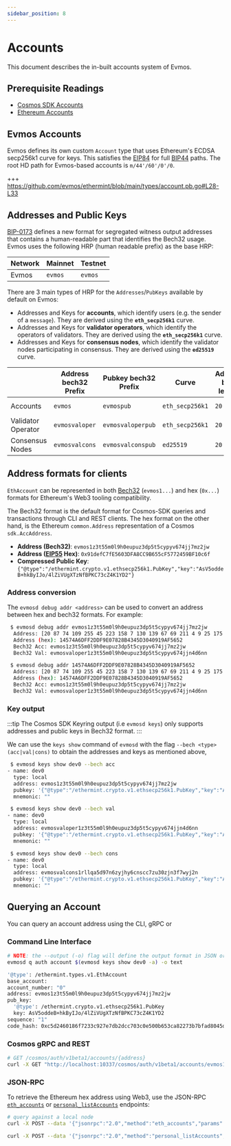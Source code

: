 ```yaml
---
sidebar_position: 8
---
```


# Accounts

This document describes the in-built accounts system of Evmos.

## Prerequisite Readings

- [Cosmos SDK Accounts](https://docs.cosmos.network/main/basics/accounts.html)
- [Ethereum Accounts](https://ethereum.org/en/whitepaper/#ethereum-accounts)

## Evmos Accounts

Evmos defines its own custom `Account` type that uses Ethereum's ECDSA secp256k1 curve for keys. This
satisfies the [EIP84](https://github.com/ethereum/EIPs/issues/84) for full [BIP44](https://github.com/bitcoin/bips/blob/master/bip-0044.mediawiki) paths.
The root HD path for Evmos-based accounts is `m/44'/60'/0'/0`.

+++ https://github.com/evmos/ethermint/blob/main/types/account.pb.go#L28-L33

## Addresses and Public Keys

[BIP-0173](https://github.com/satoshilabs/slips/blob/master/slip-0173.md) defines a new format for segregated witness
output addresses that contains a human-readable part that identifies the Bech32 usage. Evmos uses the following
HRP (human readable prefix) as the base HRP:

| Network   | Mainnet | Testnet |
|-----------|---------|---------|
| Evmos     | `evmos` | `evmos` |

There are 3 main types of HRP for the `Addresses`/`PubKeys` available by default on Evmos:

- Addresses and Keys for **accounts**, which identify users (e.g. the sender of a `message`). They are derived using the **`eth_secp256k1`** curve.
- Addresses and Keys for **validator operators**, which identify the operators of validators. They are derived using the **`eth_secp256k1`** curve.
- Addresses and Keys for **consensus nodes**, which identify the validator nodes participating in consensus. They are derived using the **`ed25519`** curve.

|                    | Address bech32 Prefix | Pubkey bech32 Prefix | Curve           | Address byte length | Pubkey byte length |
|--------------------|-----------------------|----------------------|-----------------|---------------------|--------------------|
| Accounts           | `evmos`               | `evmospub`           | `eth_secp256k1` | `20`                | `33` (compressed)  |
| Validator Operator | `evmosvaloper`        | `evmosvaloperpub`    | `eth_secp256k1` | `20`                | `33` (compressed)  |
| Consensus Nodes    | `evmosvalcons`        | `evmosvalconspub`    | `ed25519`       | `20`                | `32`               |

## Address formats for clients

`EthAccount` can be represented in both [Bech32](https://en.bitcoin.it/wiki/Bech32) (`evmos1...`) and hex (`0x...`) formats for Ethereum's Web3 tooling compatibility.

The Bech32 format is the default format for Cosmos-SDK queries and transactions through CLI and REST
clients. The hex format on the other hand, is the Ethereum `common.Address` representation of a
Cosmos `sdk.AccAddress`.

- **Address (Bech32)**: `evmos1z3t55m0l9h0eupuz3dp5t5cypyv674jj7mz2jw`
- **Address ([EIP55](https://eips.ethereum.org/EIPS/eip-55) Hex)**: `0x91defC7fE5603DFA8CC9B655cF5772459BF10c6f`
- **Compressed Public Key**: `{"@type":"/ethermint.crypto.v1.ethsecp256k1.PubKey","key":"AsV5oddeB+hkByIJo/4lZiVUgXTzNfBPKC73cZ4K1YD2"}`

### Address conversion

The `evmosd debug addr <address>` can be used to convert an address between hex and bech32 formats. For example:

```bash title="Bech32"
 $ evmosd debug addr evmos1z3t55m0l9h0eupuz3dp5t5cypyv674jj7mz2jw
  Address: [20 87 74 109 255 45 223 158 7 130 139 67 69 211 4 9 25 175 86 82]
  Address (hex): 14574A6DFF2DDF9E07828B4345D3040919AF5652
  Bech32 Acc: evmos1z3t55m0l9h0eupuz3dp5t5cypyv674jj7mz2jw
  Bech32 Val: evmosvaloper1z3t55m0l9h0eupuz3dp5t5cypyv674jjn4d6nn
```

```bash title="Hex"
 $ evmosd debug addr 14574A6DFF2DDF9E07828B4345D3040919AF5652
  Address: [20 87 74 109 255 45 223 158 7 130 139 67 69 211 4 9 25 175 86 82]
  Address (hex): 14574A6DFF2DDF9E07828B4345D3040919AF5652
  Bech32 Acc: evmos1z3t55m0l9h0eupuz3dp5t5cypyv674jj7mz2jw
  Bech32 Val: evmosvaloper1z3t55m0l9h0eupuz3dp5t5cypyv674jjn4d6nn
```

### Key output

:::tip
The Cosmos SDK Keyring output (i.e `evmosd keys`) only supports addresses and public keys in Bech32 format.
:::

We can use the `keys show` command of `evmosd` with the flag `--bech <type> (acc|val|cons)` to
obtain the addresses and keys as mentioned above,

```bash title="Accounts"
 $ evmosd keys show dev0 --bech acc
- name: dev0
  type: local
  address: evmos1z3t55m0l9h0eupuz3dp5t5cypyv674jj7mz2jw
  pubkey: '{"@type":"/ethermint.crypto.v1.ethsecp256k1.PubKey","key":"AsV5oddeB+hkByIJo/4lZiVUgXTzNfBPKC73cZ4K1YD2"}'
  mnemonic: ""
```

```bash title="Validator"
 $ evmosd keys show dev0 --bech val
- name: dev0
  type: local
  address: evmosvaloper1z3t55m0l9h0eupuz3dp5t5cypyv674jjn4d6nn
  pubkey: '{"@type":"/ethermint.crypto.v1.ethsecp256k1.PubKey","key":"AsV5oddeB+hkByIJo/4lZiVUgXTzNfBPKC73cZ4K1YD2"}'
  mnemonic: ""
```

```bash title="Consensus"
 $ evmosd keys show dev0 --bech cons
- name: dev0
  type: local
  address: evmosvalcons1rllqa5d97n6zyjhy6cnscc7zu30zjn3f7wyj2n
  pubkey: '{"@type":"/ethermint.crypto.v1.ethsecp256k1.PubKey","key":"A/fVLgIqiLykFQxum96JkSOoTemrXD0tFaFQ1B0cpB2c"}'
  mnemonic: ""
```

## Querying an Account

You can query an account address using the CLI, gRPC or

### Command Line Interface

```bash
# NOTE: the --output (-o) flag will define the output format in JSON or YAML (text)
evmosd q auth account $(evmosd keys show dev0 -a) -o text

'@type': /ethermint.types.v1.EthAccount
base_account:
account_number: "0"
address: evmos1z3t55m0l9h0eupuz3dp5t5cypyv674jj7mz2jw
pub_key:
  '@type': /ethermint.crypto.v1.ethsecp256k1.PubKey
  key: AsV5oddeB+hkByIJo/4lZiVUgXTzNfBPKC73cZ4K1YD2
sequence: "1"
code_hash: 0xc5d2460186f7233c927e7db2dcc703c0e500b653ca82273b7bfad8045d85a470
```

### Cosmos gRPC and REST

``` bash
# GET /cosmos/auth/v1beta1/accounts/{address}
curl -X GET "http://localhost:10337/cosmos/auth/v1beta1/accounts/evmos14au322k9munkmx5wrchz9q30juf5wjgz2cfqku" -H "accept: application/json"
```

### JSON-RPC

To retrieve the Ethereum hex address using Web3, use the JSON-RPC [`eth_accounts`](./../../develop/build-a-dApp/clients/ethereum-JSON-RPC/json-rpc-methods#eth-accounts) or [`personal_listAccounts`](./../../develop/build-a-dApp/clients/ethereum-JSON-RPC/json-rpc-methods#personal-listAccounts) endpoints:

```bash
# query against a local node
curl -X POST --data '{"jsonrpc":"2.0","method":"eth_accounts","params":[],"id":1}' -H "Content-Type: application/json" http://localhost:8545

curl -X POST --data '{"jsonrpc":"2.0","method":"personal_listAccounts","params":[],"id":1}' -H "Content-Type: application/json" http://localhost:8545
```

